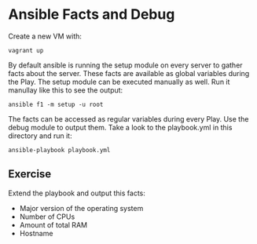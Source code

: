 # Ansible Facts and Debug

Create a new VM with:

```
vagrant up
```

By default ansible is running the setup module on every server to gather facts about the server.
These facts are available as global variables during the Play. The setup module can be executed
manually as well. Run it manullay like this to see the output:

```
ansible f1 -m setup -u root
```

The facts can be accessed as regular variables during every Play. Use the debug module
to output them. Take a look to the playbook.yml in this directory and run it:

```
ansible-playbook playbook.yml
```

## Exercise

Extend the playbook and output this facts:

 - Major version of the operating system
 - Number of CPUs
 - Amount of total RAM
 - Hostname
